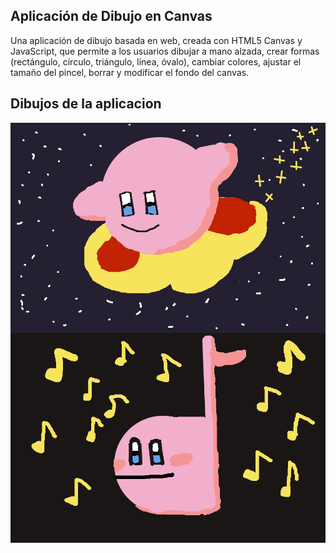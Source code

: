 <h2>Aplicación de Dibujo en Canvas</h2>
<p>Una aplicación de dibujo basada en web, creada con HTML5 Canvas y JavaScript, que permite a los usuarios dibujar a mano alzada, crear formas (rectángulo, círculo, triángulo, línea, óvalo), cambiar colores, ajustar el tamaño del pincel, borrar y modificar el fondo del canvas.</p>

<h2>Dibujos de la aplicacion</h2>
<img align="center" src="image/kirby1.png"></img>
<img align="center" src="image/kirby2.png"></img>
